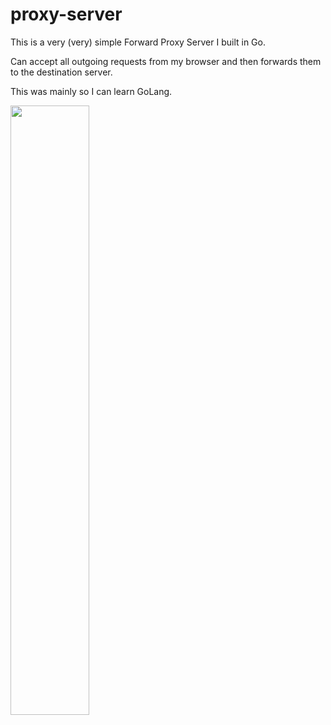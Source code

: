 # proxy-server
This is a very (very) simple Forward Proxy Server I built in Go.


Can accept all outgoing requests from my browser and then forwards them to the destination server.


This was mainly so I can learn GoLang.


<img src=https://github.com/vhegde14/proxy-server/assets/12666686/5ce4e06e-ed12-4b3c-aeae-193df5a523bf width=50% height=50%>
